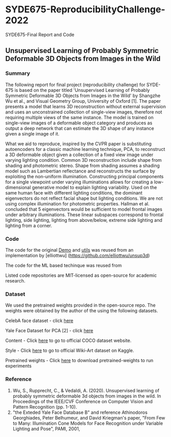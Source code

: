 # SYDE675-ReproducibilityChallenge-2022
SYDE675-Final Report and Code

## Unsupervised Learning of Probably Symmetric Deformable 3D Objects from Images in the Wild

### Summary
The following report for final project (reproducibility challenge) for SYDE-675 is based on the paper titled 'Unsupervised Learning of Probably Symmetric Deformable 3D Objects from Images in the Wild' by Shangzhe Wu et al., and Visual Geometry Group, University of Oxford [1]. The paper presents a model that learns 3D reconstruction without external supervision and uses an unconstrained collection of single-view images, therefore not requiring multiple views of the same instance. The model is trained on single-view images of a deformable object category and produces as output a deep network that can estimate the 3D shape of any instance given a single image of it. 

What we aid to reproduce, inspired by the CVPR paper is substituting autoencoders for a classic machine learning technique, PCA, to reconstruct a 3D deformable object given a collection of a fixed view image under varying lighting condition. Common 3D reconstruction include shape from shading and photometric stereo. Shape from shading assumes a shading model such as Lambertian reflectance and reconstructs the surface by exploiting the non-uniform illumination. Constructing principal components for a single viewpoint under varying illuminations allows for creating a low-dimensional generative model to explain lighting variability.  Used on the same human face with different lighting conditions, the dominant eigenvectors do not reflect facial shape but lighting conditions. We are not using complex illumination for photometric properties.  Hallman et al. concluded that 5 eigenvectors would be sufficient to model frontal images under arbitrary illuminations. These linear subspaces correspond to frontal lighting, side lighting, lighting from above/below, extreme side lighting and lighting from a corner. 

### Code 
The code for the original [Demo](https://github.com/elliottwu/unsup3d/blob/master/demo/demo.py) and [utils](https://github.com/elliottwu/unsup3d/blob/master/demo/utils.py) was reused from an implementation by [elliottwu] (https://github.com/elliottwu/unsup3d)

 The code for the ML based techinque was reused from 
 
 

Listed code repositories are MIT-licensed as open-source for academic research.

### Dataset 

We used the pretrained weights provided in the open-source repo. The weights were obtained by the author of the using the following datasets. 

CelebA face dataset - click [here](http://mmlab.ie.cuhk.edu.hk/projects/CelebA.html)

Yale Face Dataset for PCA [2] - click [here](http://vision.ucsd.edu/~leekc/ExtYaleDatabase/ExtYaleB.html)



Content - Click [here](https://cocodataset.org/#home) to go to official COCO dataset website. 

Style - Click [here](https://www.kaggle.com/antoinegruson/-wikiart-all-images-120k-link) to go to official Wiki-Art dataset on Kaggle.

Pretrained weights - Click [here](https://drive.google.com/file/d/17h-Hd08n-f_5D8cDV08dpB_-W1cs5jbt/view?usp=sharing) to download pretrained-weights to run experiments

### Reference 
1. Wu, S., Rupprecht, C., & Vedaldi, A. (2020). Unsupervised learning of probably symmetric deformable 3d objects from images in the wild. In Proceedings of the IEEE/CVF Conference on Computer Vision and Pattern Recognition (pp. 1-10).
2. "the Exteded Yale Face Database B" and reference Athinodoros Georghiades, Peter Belhumeur, and David Kriegman's paper, "From Few to Many: Illumination Cone Models for Face Recognition under Variable Lighting and Pose", PAMI, 2001,
